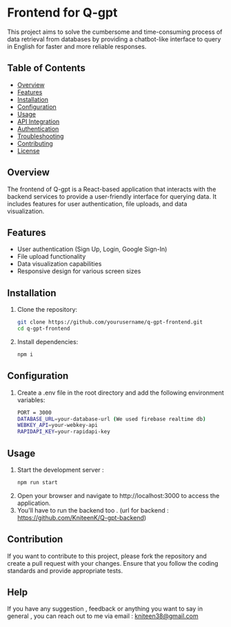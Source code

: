 # Frontend for Q-gpt

This project aims to solve the cumbersome and time-consuming process of data retrieval from databases by providing a chatbot-like interface to query in English for faster and more reliable responses.

## Table of Contents

- [Overview](#overview)
- [Features](#features)
- [Installation](#installation)
- [Configuration](#configuration)
- [Usage](#usage)
- [API Integration](#api-integration)
- [Authentication](#authentication)
- [Troubleshooting](#troubleshooting)
- [Contributing](#contributing)
- [License](#license)

## Overview

The frontend of Q-gpt is a React-based application that interacts with the backend services to provide a user-friendly interface for querying data. It includes features for user authentication, file uploads, and data visualization.

## Features

- User authentication (Sign Up, Login, Google Sign-In)
- File upload functionality
- Data visualization capabilities
- Responsive design for various screen sizes

## Installation

1. Clone the repository:

   ```bash
   git clone https://github.com/yourusername/q-gpt-frontend.git
   cd q-gpt-frontend
2. Install dependencies:
   ```bash
   npm i
## Configuration
1. Create a .env file in the root directory and add the following environment variables:
   ```bash
   PORT = 3000
   DATABASE_URL=your-database-url (We used firebase realtime db)
   WEBKEY_API=your-webkey-api
   RAPIDAPI_KEY=your-rapidapi-key

## Usage
1. Start the development server :
    ```bash
    npm run start
2. Open your browser and navigate to http://localhost:3000 to access the application.
3. You'll have to run the backend too . (url for backend : https://github.com/KniteenK/Q-gpt-backend)

## Contribution 
If you want to contribute to this project, please fork the repository and create a pull request with your changes. Ensure that you follow the coding standards and provide appropriate tests.

## Help
If you have any suggestion , feedback or anything you want to say in general , you can reach out to me via email : kniteen38@gmail.com 
